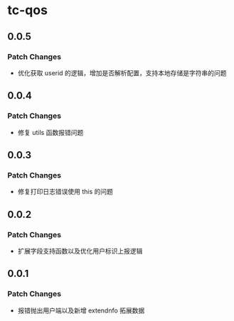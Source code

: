 # tc-qos

## 0.0.5

### Patch Changes

-   优化获取 userid 的逻辑，增加是否解析配置，支持本地存储是字符串的问题

## 0.0.4

### Patch Changes

-   修复 utils 函数报错问题

## 0.0.3

### Patch Changes

-   修复打印日志错误使用 this 的问题

## 0.0.2

### Patch Changes

-   扩展字段支持函数以及优化用户标识上报逻辑

## 0.0.1

### Patch Changes

-   报错抛出用户端以及新增 extendnfo 拓展数据
